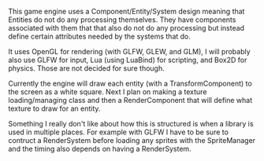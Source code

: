 This game engine uses a Component/Entity/System design meaning that Entities do not do any processing themselves. They have components associated with them that that also do not do any processing but instead define certain attributes needed by the systems that do.

It uses OpenGL for rendering (with GLFW, GLEW, and GLM), I will probably also use GLFW for input, Lua (using LuaBind) for scripting, and Box2D for physics. Those are not decided for sure though.

Currently the engine will draw each entity (with a TransformComponent) to the screen as a white square. Next I plan on making a texture loading/managing class and then a RenderComponent that will define what texture to draw for an entity.

Something I really don't like about how this is structured is when a library is used in multiple places. For example with GLFW I have to be sure to contruct a RenderSystem before loading any sprites with the SpriteManager and the timing also depends on having a RenderSystem.
